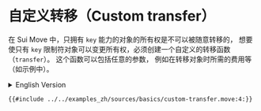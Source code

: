 # 自定义转移（Custom transfer）

在 Sui Move 中，只拥有 `key` 能力的对象的所有权是不可以被随意转移的， 想要使只有 `key` 限制符对象可以变更所有权，必须创建一个自定义的转移函数（`transfer`）。 这个函数可以包括任意的参数， 例如在转移对象时所需的费用等（如示例中）。

<details>
<summary>English Version</summary>

In Sui Move, objects defined with only `key` ability can not be transferred by default. To enable transfers, publisher has to create a custom transfer function. This function can include any arguments, for example a fee, that users have to pay to transfer.

</details>

```move
{{#include ../../examples_zh/sources/basics/custom-transfer.move:4:}}
```
